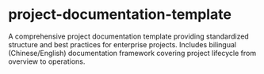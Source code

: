 # project-documentation-template
A comprehensive project documentation template providing standardized structure and best practices for enterprise projects. Includes bilingual (Chinese/English) documentation framework covering project lifecycle from overview to operations.
